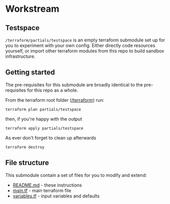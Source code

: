 Workstream
==========

Testspace
---------
`/terraform/partials/testspace` is an empty terraform submodule set up for you to experiment with your own config.  Either directly code resources yourself, or import other terraform modules from this repo to build sandbox infrastructure.

Getting started
---------------

The pre-requisites for this submodule are broadly identical to the pre-requisites for this repo as a whole.

From the terraform root folder ([/terraform](./terraform)) run:

```terraform plan partials/testspace```

then, if you're happy with the output

```terraform apply partials/testspace```

As ever don't forget to clean up afterwards

```terraform destroy```

File structure
--------------
This submodule contain a set of files for you to modify and extend:

* [README.md](/terraform/partials/testspace/README.md) - these instructions
* [main.tf](/terraform/partials/testspace/main.tf) - main terraform file
* [variables.tf](/terraform/partials/testspace/variables.tf) - input variables and defaults

  